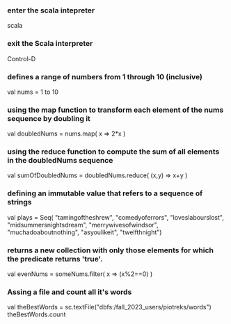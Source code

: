 ### enter the scala intepreter
scala

### exit the Scala interpreter
Control-D

### defines a range of numbers from 1 through 10 (inclusive)
val nums = 1 to 10

### using the map function to transform each element of the nums sequence by doubling it
val doubledNums = nums.map( x => 2*x )

### using the reduce function to compute the sum of all elements in the doubledNums sequence
val sumOfDoubledNums = doubledNums.reduce( (x,y) => x+y )

### defining an immutable value that refers to a sequence of strings
val plays = Seq(
    "tamingoftheshrew", "comedyoferrors", "loveslabourslost", "midsummersnightsdream",
    "merrywivesofwindsor", "muchadoaboutnothing", "asyoulikeit", "twelfthnight")
	
### returns a new collection with only those elements for which the predicate returns 'true'.
val evenNums = someNums.filter( x => (x%2==0) )

### Assing a file and count all it's words
val theBestWords = sc.textFile("dbfs:/fall_2023_users/piotreks/words")
theBestWords.count




	
